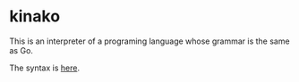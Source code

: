 # kinako
This is an interpreter of a programing language whose grammar is the same as Go.

The syntax is [here](./syntax.md).